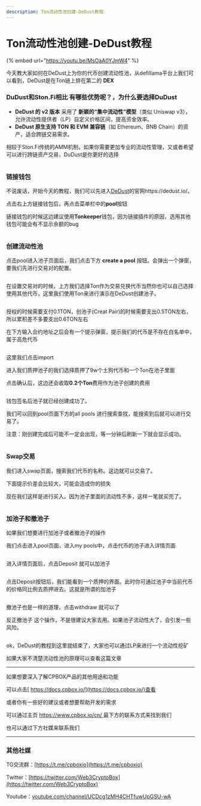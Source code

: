 ```yaml
---
description: Ton流动性池创建-DeDust教程
---
```


# Ton流动性池创建-DeDust教程

{% embed url="https://youtu.be/MsOaA0YJmW4" %}

今天教大家如何在DeDust上为你的代币创建流动性池，从defillama平台上我们可以看到，DeDust是在Ton链上排在第二的 **DEX**

### **DuDust和Ston.Fi相比 有哪些优势呢？，为什么要选择DuDust**

* **DeDust 的 v2 版本** 采用了 **新颖的“集中流动性”模型**（类似 Uniswap v3），允许流动性提供者（LP）自定义价格区间，提高资金效率。
* **DeDust 原生支持 TON 和 EVM 兼容链**（如 Ethereum、BNB Chain）的资产，适合跨链交易需求。

相较于Ston.Fi传统的AMM机制，如果你需要更加专业的流动性管理，又或者希望可以进行跨链资产交易，DuDust是你更好的选择

<figure><img src=".gitbook/assets/image (21).png" alt=""><figcaption></figcaption></figure>

### 链接钱包

不说废话，开始今天的教程，我们可以先进入[DeDust](https://dedust.io/)的官网https://dedust.io/。

点击右上方链接钱包后，再点击菜单栏中的**pool**按钮

链接钱包的时候这边建议使用**Tonkeeper**钱包，因为链接插件的原因，选用其他钱包可能会有不显示余额的bug

<figure><img src=".gitbook/assets/image (22).png" alt=""><figcaption></figcaption></figure>

### 创建流动性池

点击pool进入池子页面后，我们点击下方 **create a pool** 按钮。会弹出一个弹窗，要我们先进行交易对的配置。

<figure><img src=".gitbook/assets/image (23).png" alt=""><figcaption></figcaption></figure>

在设置交易对的时候，上方我们选择Ton作为交易兑换代币当然你也可以自己选择使用其他代币，这里我们使用Ton来进行演示在DeDust创建池子。

<figure><img src=".gitbook/assets/image (25).png" alt=""><figcaption></figcaption></figure>

授权的时候需要支付0.1TON，创池子(Creat Pair)的时候需要支出0.5TON左右，所以累积差不多要支出0.6TON左右

在下方输入合约地址之后会有一个提示弹窗，提示我们的代币是不存在白名单中，属于高危代币

<figure><img src=".gitbook/assets/image (27).png" alt=""><figcaption></figcaption></figure>

这里我们点击import

进入我们质押池子的我们选择质押了9w个土狗代币和一个Ton在池子里面

点击确认后，这边还会收取**0.2个Ton**费用作为池子创建的费用

<figure><img src=".gitbook/assets/image (29).png" alt=""><figcaption></figcaption></figure>

钱包签名后池子就已经创建成功了。

我们可以回到pool页面下方的all pools 进行搜索查找，能搜索到后就可以进行交易了。

注意：刚创建完成后可能不一定会出现，等一分钟后刷新一下就会显示成功。

<figure><img src=".gitbook/assets/image (31).png" alt=""><figcaption></figcaption></figure>

### Swap交易

我们进入swap页面，搜索我们代币的名称。这边就可以交易了。

下面提示价差会比较大，可能会造成你的损失

现在我们这样是进行买入。因为池子里面的流动性不多，这样一笔就买完了。

<figure><img src=".gitbook/assets/image (32).png" alt=""><figcaption></figcaption></figure>

### 加池子和撤池子

如果我们想要进行加池子或者撤池子的操作

我们点击进入pool页面，进入my pools中，点击代币的池子进入详情页面

<figure><img src=".gitbook/assets/image (33).png" alt=""><figcaption></figcaption></figure>

进入详情页面后，点击Deposit 就可以加池子

<figure><img src=".gitbook/assets/image (35).png" alt=""><figcaption></figcaption></figure>

点击Deposit按钮后，我们能看到一个质押的界面。此时你可通过池子中当前代币的价格同比例去质押进去。这就是所谓的加池子

<figure><img src=".gitbook/assets/image (36).png" alt=""><figcaption></figcaption></figure>

撤池子也是一样的道理，点击withdraw 就可以了&#x20;

反正撤池子 这个操作，不是很建议大家去用。如果池子流动性大了，会引发一些风险。

<figure><img src=".gitbook/assets/image (37).png" alt=""><figcaption></figcaption></figure>

ok，DeDust的教程到这里就结束了，大家也可以通过LP来进行一个流动性挖矿

如果大家不清楚流动性池的原理可以查看这篇文章

***

如果想要深入了解CPBOX产品的其他用途和功能

可以点击[ https://docs.cpbox.io/](https://docs.cpbox.io/)查看

或者你有一些好的建议或者想要帮助开发的需求

可以通过主页 [https://www.cpbox.io/cn/ ](https://www.cpbox.io/cn/)最下方的联系方式来找到我们

也可以通过下方社媒来联系我们

***

### 其他社媒

TG交流群：[https://t.me/cpboxio](https://t.me/cpboxio)

Twitter：[https://twitter.com/Web3CryptoBox](https://twitter.com/Web3CryptoBox)

Youtube：[youtube.com/channel/UCDcg1zMH4CHTfuwUpGSU-wA](solana-gong-ju/solana-yi-jian-fa-bi.md)
